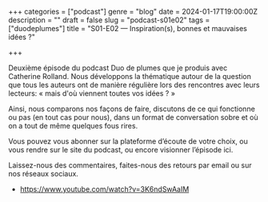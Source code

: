 +++
categories = ["podcast"]
genre = "blog"
date = 2024-01-17T19:00:00Z
description = ""
draft = false
slug = "podcast-s01e02"
tags = ["duodeplumes"]
title = "S01-E02 — Inspiration(s), bonnes et mauvaises idées ?"

+++


Deuxième épisode du podcast Duo de plumes que je produis avec Catherine Rolland. Nous développons la thématique autour de la question que tous les auteurs ont de manière régulière lors des rencontres avec leurs lecteurs: « mais d'où viennent toutes vos idées ? »

Ainsi, nous comparons nos façons de faire, discutons de ce qui fonctionne ou pas (en tout cas pour nous), dans un format de conversation sobre et où on a tout de même quelques fous rires.

Vous pouvez vous abonner sur la plateforme d’écoute de votre choix, ou vous rendre sur le site du podcast, ou encore visionner l’épisode ici.

Laissez-nous des commentaires, faites-nous des retours par email ou sur nos réseaux sociaux.

- https://www.youtube.com/watch?v=3K6ndSwAaIM